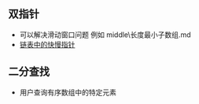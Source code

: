 ## 双指针

* 可以解决滑动窗口问题 例如 middle\长度最小子数组.md
* [链表中的快慢指针](https://leetcode.cn/leetbook/read/linked-list/jcp57/)

## 二分查找

* 用户查询有序数组中的特定元素
